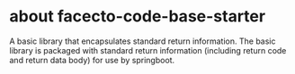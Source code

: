 # about facecto-code-base-starter
A basic library that encapsulates standard return information. The basic library is packaged with standard return information (including return code and return data body) for use by springboot.